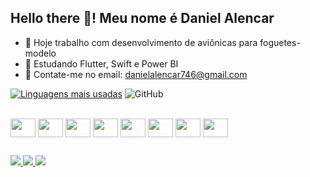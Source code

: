 ## Hello there 👋! Meu nome é Daniel Alencar

- 🔭 Hoje trabalho com desenvolvimento de aviônicas para foguetes-modelo
- 🌱 Estudando Flutter, Swift e Power BI
- 💬 Contate-me no email: danielalencar746@gmail.com

[![Linguagens mais usadas](https://github-readme-stats.vercel.app/api/top-langs/?username=Daniel-Alencar&show_icons=true&theme=dracula)](https://github.com/anuraghazra/github-readme-stats)
![GitHub](https://github-readme-stats.vercel.app/api?username=Daniel-Alencar&show_icons=true&theme=dracula)

<div style="display: inline_block"><br>
  <img align="center" src="https://cdn.jsdelivr.net/gh/devicons/devicon@latest/icons/react/react-original.svg" height="30" width="40"/>
  <img align="center" src="https://cdn.jsdelivr.net/gh/devicons/devicon@latest/icons/javascript/javascript-original.svg" height="30" width="40"/>
  <img align="center" src="https://cdn.jsdelivr.net/gh/devicons/devicon@latest/icons/python/python-original.svg" height="30" width="40"/>
  <img align="center" src="https://cdn.jsdelivr.net/gh/devicons/devicon@latest/icons/c/c-original.svg" height="30" width="40"/>
  <img align="center" src="https://cdn.jsdelivr.net/gh/devicons/devicon@latest/icons/java/java-original.svg" height="30" width="40"/>
  <img align="center" src="https://cdn.jsdelivr.net/gh/devicons/devicon@latest/icons/django/django-plain.svg" height="30" width="40"/>
  <img align="center" src="https://cdn.jsdelivr.net/gh/devicons/devicon@latest/icons/arduino/arduino-original.svg" height="30" width="40"/>
  <img align="center" src="https://cdn.jsdelivr.net/gh/devicons/devicon@latest/icons/figma/figma-original.svg" height="30" width="40"/>  
</div>

##

<div> 
  <a href="https://instagram.com/daniel_alencar_" target="_blank">
    <img src="https://img.shields.io/badge/-Instagram-%23E4405F?style=for-the-badge&logo=instagram&logoColor=white" target="_blank">
  </a>
  <a href = "mailto:danielalencar746@gmail.com">
    <img src="https://img.shields.io/badge/-Gmail-%23333?style=for-the-badge&logo=gmail&logoColor=white" target="_blank">
  </a>
  <a href="https://www.linkedin.com/in/daniel746" target="_blank">
    <img src="https://img.shields.io/badge/-LinkedIn-%230077B5?style=for-the-badge&logo=linkedin&logoColor=white" target="_blank">
  </a> 
</div>
